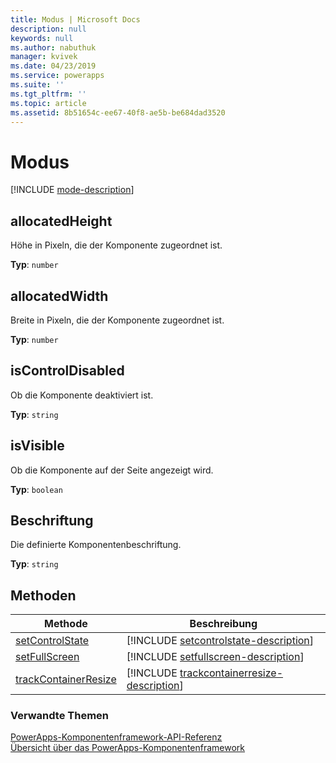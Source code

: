 ```yaml
---
title: Modus | Microsoft Docs
description: null
keywords: null
ms.author: nabuthuk
manager: kvivek
ms.date: 04/23/2019
ms.service: powerapps
ms.suite: ''
ms.tgt_pltfrm: ''
ms.topic: article
ms.assetid: 8b51654c-ee67-40f8-ae5b-be684dad3520
---
```


# <a name="mode"></a>Modus

[!INCLUDE [mode-description](includes/mode-description.md)]

## <a name="allocatedheight"></a>allocatedHeight

Höhe in Pixeln, die der Komponente zugeordnet ist.

**Typ**: `number`

## <a name="allocatedwidth"></a>allocatedWidth

Breite in Pixeln, die der Komponente zugeordnet ist.

**Typ**: `number`

## <a name="iscontroldisabled"></a>isControlDisabled

Ob die Komponente deaktiviert ist.

**Typ**: `string`

## <a name="isvisible"></a>isVisible

Ob die Komponente auf der Seite angezeigt wird.

**Typ**: `boolean`

## <a name="label"></a>Beschriftung

Die definierte Komponentenbeschriftung.

**Typ**: `string`

## <a name="methods"></a>Methoden

|Methode | Beschreibung | 
| ------------- |-------------|
|[setControlState](mode/setcontrolstate.md)|[!INCLUDE [setcontrolstate-description](mode/includes/setcontrolstate-description.md)]|
|[setFullScreen](mode/setfullscreen.md)|[!INCLUDE [setfullscreen-description](mode/includes/setfullscreen-description.md)]|
|[trackContainerResize](mode/trackcontainerresize.md)|[!INCLUDE [trackcontainerresize-description](mode/includes/trackcontainerresize-description.md)]|


### <a name="related-topics"></a>Verwandte Themen

[PowerApps-Komponentenframework-API-Referenz](../reference/index.md)<br/>
[Übersicht über das PowerApps-Komponentenframework](../overview.md)